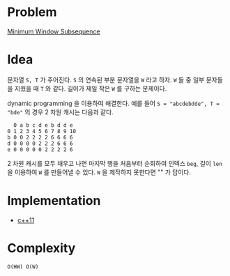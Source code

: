 # Problem

[Minimum Window Subsequence](https://leetcode.com/problems/minimum-window-subsequence/)

# Idea

문자열 `S, T` 가 주어진다. `S` 의 연속된 부분 문자열을 `W` 라고 하자.
`W` 들 중 일부 문자들을 지웠을 때 `T` 와 같다. 길이가 제일 작은 `W` 를
구하는 문제이다.

dynamic programming 을 이용하여 해결한다.  예를 들어 `S = "abcdebdde",
T = "bde"` 의 경우 2 차원 캐시는 다음과 같다.

```
  0 a b c d e b d d e
0 1 2 3 4 5 6 7 8 9 10
b 0 0 2 2 2 2 6 6 6 6
d 0 0 0 0 2 2 2 6 6 6
e 0 0 0 0 0 2 2 2 2 6
```

2 차원 캐시를 모두 채우고 나면 마지막 행을 처음부터 순회하여 인덱스
`beg`, 길이 `len` 을 이용하여 `W` 를 만들어낼 수 있다. `W` 을 제작하지
못한다면 "" 가 답이다.

# Implementation

* [c++11](a.cpp)

# Complexity

```
O(HW) O(W)
```
